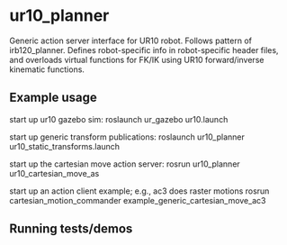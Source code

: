 # ur10_planner
Generic action server interface for UR10 robot.  Follows pattern of irb120_planner.
Defines robot-specific info in robot-specific header files, and overloads virtual 
functions for FK/IK using UR10 forward/inverse kinematic functions.

## Example usage
start up ur10 gazebo sim:
roslaunch ur_gazebo ur10.launch

start up generic transform publications:
roslaunch ur10_planner ur10_static_transforms.launch

start up the cartesian move action server:
rosrun ur10_planner ur10_cartesian_move_as 

start up an action client example; e.g., ac3 does raster motions
rosrun cartesian_motion_commander example_generic_cartesian_move_ac3


## Running tests/demos
    
